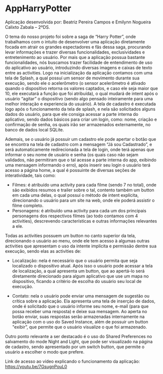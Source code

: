 # AppHarryPotter

Aplicação desenvolvida por: Beatriz Pereira Campos e Emilynn Nogueira Calixto Zabala – 2ºDS.

O tema do nosso projeto foi sobre a saga de “Harry Potter”, onde trabalhamos com o intuito de desenvolver uma aplicação diretamente focada em atrair os grandes espectadores e fãs dessa saga, procurando levar informações e trazer diversas funcionalidades, exclusividades e entretenimento ao usuário. 
Por mais que a aplicação possua bastante funcionalidades, nós buscamos trazer facilidade de entendimento de uso do aplicativo ao usuário, introduzindo diversas imagens e caixas de texto entre as activities. Logo na inicialização da aplicação contamos com uma tela de Splash, a qual possuí um sensor de movimento durante sua execução, sendo ele o acelerômetro (o sensor acelerômetro é ativado quando o dispositivo retorna os valores captados, e caso ele seja maior que 10, ele executará a função que foi atribuída), o qual mudará de intent após o usuário “agitar” o dispositivo (sendo algo pensado inteiramente para uma melhor interação e experiencia do usuário). A tela de cadastro é executada logo após o funcionamento da tela de splash, e nela são solicitados alguns dados do usuário, para que ele consiga acessar a parte interna do aplicativo, sendo dados básicos para criar um login, como: nome, criação e confirmação de senha, os quais irão ser armazenados externamente, no banco de dados local SQLite.

Ademais, se o usuário já possuir um cadastro ele pode apertar o botão que se encontra na tela de cadastro com a mensagem “Já sou Cadastrado”, e será automaticamente redirecionada a tela de login, onde terá apenas que informar o seu nome de usuário e senha (os quais caso não sejam validados, não permitiram que o tal acesse a parte interna do app, exibindo uma mensagem informando o erro), após inserir seu login o usuário terá acesso a página home, a qual é possuinte de diversas seções de interatividade, tais como:

- Filmes: é atribuído uma activity para cada filme (sendo 7 no total), onde são exibidos resumos e trailer sobre o tal, contento também um button em cada uma delas, o qual possuí o método de intent explícita, direcionando o usuário para um site na web, onde ele poderá assistir o filme completo.
- Personagens: é atribuído uma activity para cada um dos principais personagens dos respectivos filmes (ao todo contamos com 4 activities), descrevendo características e outras informações relevantes a ele.

Todas as activities possuem um button no canto superior da tela, direcionando o usuário ao menu, onde ele tem acesso à algumas outras activities que apresentam o uso da intente implícita e permissão dentre sua execução, sendo elas as activities de:
- Localização: nela é necessário que o usuário permita que seja localizado o dispositivo atual. Após isso o usuário pode acessar a tela de localização, a qual apresenta um button, que ao apertá-lo será diretamente direcionado para algum aplicativo que use um mapa no dispositivo, ficando a critério de escolha do usuário seu local de execução.

- Contato: nela o usuário pode enviar uma mensagem de sugestão ou crítica sobre a aplicação. Ela apresenta uma tela de inserção de dados, onde é solicitado que o usuário informe seu nome, e-mail (para que possa receber uma resposta) e deixe sua mensagem. Ao aperta no botão enviar, suas respostas serão armazenadas internamente na aplicação com o uso do Saved Instance, além de possuir um button "exibir”, que permite que o usuário visualize o que foi armazenado.

Outro ponto relevante a ser destacado é o uso do Shared Preferences no salvamento do mode Night and Light, que pode ser visualizado na página de cadastro, sendo apresentado por um switch button, que permite o usuário a escolher o modo que prefere.

Link de acesso ao vídeo explicando o funcionamento da aplicação: https://youtu.be/7GsugnPouL0 
